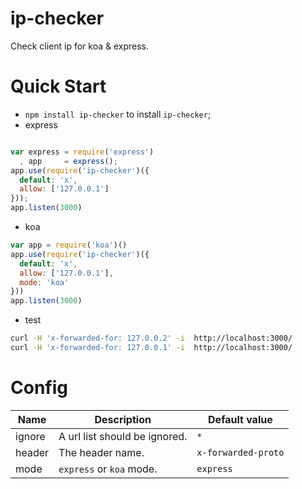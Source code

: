 # ip-checker
Check client ip for koa & express.

# Quick Start
* `npm install ip-checker` to install `ip-checker`;
* express

```js

var express = require('express')
  , app     = express();
app.use(require('ip-checker')({
  default: 'x',
  allow: ['127.0.0.1']
}));
app.listen(3000)

```
* koa

```js
var app = require('koa')()
app.use(require('ip-checker')({
  default: 'x',
  allow: ['127.0.0.1'],
  mode: 'koa'
}))
app.listen(3000)
```
* test

```bash
curl -H 'x-forwarded-for: 127.0.0.2' -i  http://localhost:3000/
curl -H 'x-forwarded-for: 127.0.0.1' -i  http://localhost:3000/
```

# Config
| Name | Description | Default value |
| --- | --- | --- |
| ignore | A url list should be ignored. | `*` |
| header | The header name. | `x-forwarded-proto` |
| mode | `express` or `koa` mode. | `express` |
